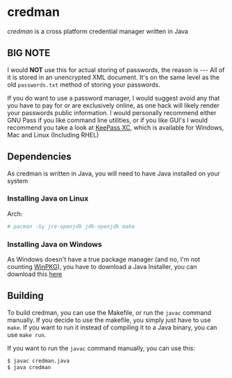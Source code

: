 # credman
*credman* is a cross platform credential manager written in Java

## **BIG NOTE**
I would **NOT** use this for actual storing of passwords, the reason is --- All of it is stored in an unencrypted XML document. It's on the same level as the old `passwords.txt` method of storing your passwords.

If you do want to use a password manager, I would suggest avoid any that you have to pay for or are exclusively online, as one hack will likely render your passwords public information. I would personally recommend either GNU Pass if you like command line utilities, or if you like GUI's I would recommend you take a look at [KeePass XC](https://keepassxc.org/), which is available for Windows, Mac and Linux (Including RHEL)

## Dependencies
As credman is written in Java, you will need to have Java installed on your system

### Installing Java on Linux
Arch:
```sh
# pacman -Sy jre-openjdk jdk-openjdk make
```

### Installing Java on Windows
As Windows doesn't have a true package manager (and no, I'm not counting [WinPKG](https://devblogs.microsoft.com/commandline/windows-package-manager-1-0)), you have
to download a Java Installer, you can download this [here](https://www.java.com/download/ie_manual.jsp)

## Building
To build credman, you can use the Makefile, or run the `javac` command manually. If you decide to use the makefile, you simply just have to use `make`. If you want to run it instead of compiling it to a Java binary, you can use `make run`.

If you want to run the `javac` command manually, you can use this:

```bash
$ javac credman.java
$ java credman
```